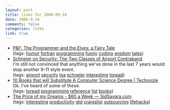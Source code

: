```yaml
--- 
layout: post
title: links for 2008-09-24
date: 2008-9-24
comments: false
categories: links
link: true
---
```

<ul class="delicious">
	<li>
<div class="delicious-link"><a href="http://pigsandfishes.com/filks/mikefilk/progelves.html">P&amp;F: The Programmer and the Elves: a Fairy Tale</a></div>
<div class="delicious-tags">(tags: <a href="http://delicious.com/zanshin/humor">humor</a> <a href="http://delicious.com/zanshin/fortran">fortran</a> <a href="http://delicious.com/zanshin/programming">programming</a> <a href="http://delicious.com/zanshin/funny">funny</a> <a href="http://delicious.com/zanshin/coding">coding</a> <a href="http://delicious.com/zanshin/wisdom">wisdom</a> <a href="http://delicious.com/zanshin/tales">tales</a>)</div></li>
	<li>
<div class="delicious-link"><a href="http://www.schneier.com/blog/archives/2008/09/the_two_classes.html">Schneier on Security: The Two Classes of Airport Contraband</a></div>
<div class="delicious-extended">I'm still not convinced that anything we've done in the last 7 years would stop another 9-11 style event.</div>
<div class="delicious-tags">(tags: <a href="http://delicious.com/zanshin/airport">airport</a> <a href="http://delicious.com/zanshin/security">security</a> <a href="http://delicious.com/zanshin/tsa">tsa</a> <a href="http://delicious.com/zanshin/schneier">schneier</a> <a href="http://delicious.com/zanshin/interesting">interesting</a> <a href="http://delicious.com/zanshin/toread">toread</a>)</div></li>
	<li>
<div class="delicious-link"><a href="http://www.techoozie.com/10-books-that-will-substitute-a-computer-science-degree/">10 Books that will Substitute A Computer Science Degree | Techoozie</a></div>
<div class="delicious-extended">Ok.  I've heard of some of these.</div>
<div class="delicious-tags">(tags: <a href="http://delicious.com/zanshin/toread">toread</a> <a href="http://delicious.com/zanshin/programming">programming</a> <a href="http://delicious.com/zanshin/reference">reference</a> <a href="http://delicious.com/zanshin/list">list</a> <a href="http://delicious.com/zanshin/books">books</a>)</div></li>
	<li>
<div class="delicious-link"><a href="http://sidsavara.com/personal-productivity/the-price-of-my-dreams-60-a-week">The Price of my Dreams - $60 a Week — SidSavara.com</a></div>
<div class="delicious-tags">(tags: <a href="http://delicious.com/zanshin/interesting">interesting</a> <a href="http://delicious.com/zanshin/productivity">productivity</a> <a href="http://delicious.com/zanshin/gtd">gtd</a> <a href="http://delicious.com/zanshin/craigslist">craigslist</a> <a href="http://delicious.com/zanshin/outsourcing">outsourcing</a> <a href="http://delicious.com/zanshin/lifehacks">lifehacks</a>)</div></li>
</ul>
